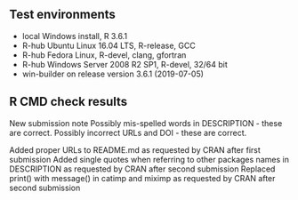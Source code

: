## Test environments
* local Windows install, R 3.6.1
* R-hub Ubuntu Linux 16.04 LTS, R-release, GCC
* R-hub Fedora Linux, R-devel, clang, gfortran
* R-hub Windows Server 2008 R2 SP1, R-devel, 32/64 bit
* win-builder on release version 3.6.1 (2019-07-05)

## R CMD check results
New submission note
Possibly mis-spelled words in DESCRIPTION - these are correct.
Possibly incorrect URLs and DOI - these are correct.

Added proper URLs to README.md as requested by CRAN after first submission
Added single quotes when referring to other packages names in DESCRIPTION as requested by CRAN after second submission
Replaced print() with message() in catimp and miximp as requested by CRAN after second submission
